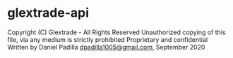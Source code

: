 # glextrade-api


Copyright (C) Glextrade - All Rights Reserved
Unauthorized copying of this file, via any medium is strictly prohibited
Proprietary and confidential
Written by Daniel Padilla <dpadilla1005@gmail.com>, September 2020
